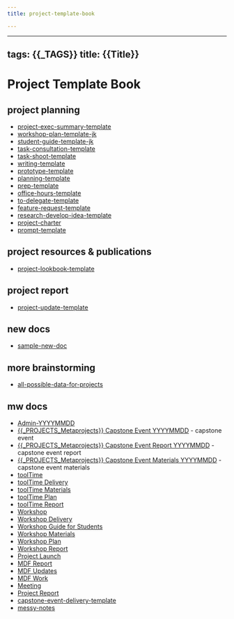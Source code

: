 ```yaml
---
title: project-template-book

---
```


---
tags: {{_TAGS}}
title: {{Title}}
---


Project Template Book
===

project planning
---

- [project-exec-summary-template](/xZ2jViSlRD-xdyVMEXcr5Q)
- [workshop-plan-template-jk](/ck7iHrGKR-uBp0rPMkREeg)
- [student-guide-template-jk](/dHaQuYr_TCCfRt-XpNyxNA)
- [task-consultation-template](/Vo5ZtsNjRxmmopKcZQzzEA)
- [task-shoot-template](/cTeee4euSZqgkJUkIKB2EQ)
- [writing-template](/MbZ3UEBnT9C-SX8rPz97xQ)
- [prototype-template](/mybYwp5jQmqW-PtlUD3c1Q)
- [planning-template](/LF1knCFeSAKNgUB_k7CExQ)
- [prep-template](/vTkn9XrzRMWhynF_4WYXRA)
- [office-hours-template](/unIbf5umQ_6RUr8FtezltA)
- [to-delegate-template](/_78YhjfRQDWjKmx6A8lLsw)
- [feature-request-template](/9nUAGOvfQNC6mSxDyhfPGw)
- [research-develop-idea-template](/8uN8-F0TRLGY7ZPPXvQSXg)
- [project-charter](/h20HwMBuTECbDYlTEtlZ0Q)
- [prompt-template](/ZtI6coKiTHihzjH6ImRdvQ)

project resources & publications
---

- [project-lookbook-template](/cvIhJXT8RaqTsjh1Bcvk5g)



project report
---

- [project-update-template](/0YpvQ99STbW5uykREY4_gA)


new docs
---

- [sample-new-doc](/atracPmrRtyVbtK7xtyOPg)

more brainstorming
---
- [all-possible-data-for-projects](/x1Sx9Qg_TK2cLlyfSh6Z5w)

mw docs
---
* [Admin-YYYYMMDD](/dIR4_B94QeOuDFVAoUHUxQ)
* [{{_PROJECTS_Metaprojects}} Capstone Event YYYYMMDD](/RPMf_yx5SiCEXkRc62mweA) - capstone event
* [{{_PROJECTS_Metaprojects}} Capstone Event Report YYYYMMDD](/ykcGhHzoQT625RbMnAijog) - capstone event report
* [{{_PROJECTS_Metaprojects}} Capstone Event Materials YYYYMMDD](/gcQralcXQ1akA_lgphBiLA) - capstone event materials
* [toolTime](https://hackmd.io/wjWB4qEET6ml6en44H8vig)
* [toolTime Delivery](https://hackmd.io/IoGxvocRSbCpmGDsckZaMw?edit)
* [toolTime Materials](https://hackmd.io/HHbkPXAqRWmAJ0qn6k_pSQ)
* [toolTime Plan](https://hackmd.io/alAtQ7slSrCEEhQd0M0UZA)
* [toolTime Report](https://hackmd.io/87LIa7-WTjer9AVTdRSjxA)
* [Workshop](https://hackmd.io/iTdaQfyyQkSEPU8IgCottg?both)
* [Workshop Delivery](https://hackmd.io/2bvdf42RRNWhYKAmG_wM0g)
* [Workshop Guide for Students](https://hackmd.io/dHaQuYr_TCCfRt-XpNyxNA)
* [Workshop Materials](https://hackmd.io/YnmtlD2NRRGIeMuFM3mDGA)
* [Workshop Plan](https://hackmd.io/ck7iHrGKR-uBp0rPMkREeg?edit)
* [Workshop Report](https://hackmd.io/oeJEZoNgS_6EYfvc2MJNEw)
* [Project Launch](/CsJbAw1fStCgPlxZImv3cQ)
* [MDF Report](/Wex2wQoYQxO-Fo3LL1PhzQ)
* [MDF Updates](/MoTN4IzuTvCiLc6-xKSyew)
* [MDF Work](/eql9tfHrQ02PVlccT2yRpQ)
* [Meeting](/KQzTATcQTuGnFiwYHXSi4w)
* [Project Report](/pQnt2fpjTHOTjWnh1YcNcQ)
* [capstone-event-delivery-template](/iQlc_XD7QcO4pyXA6pa2hA)
* [messy-notes](/OYNYh7jETyC1TtlRO9tBUw)











